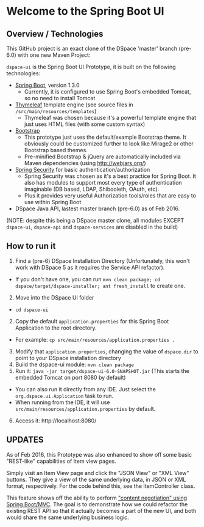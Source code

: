 # Welcome to the Spring Boot UI


## Overview / Technologies

This GitHub project is an exact clone of the DSpace 'master' branch (pre-6.0) with one new Maven Project:

`dspace-ui` is the Spring Boot UI Prototype, it is built on the following technologies:

* [Spring Boot](http://projects.spring.io/spring-boot/), version 1.3.0
  * Currently, it is configured to use Spring Boot's embedded Tomcat, so no need to install Tomcat
* [Thymeleaf](http://www.thymeleaf.org/) template engine (see source files in `/src/main/resources/templates`)
  * Thymeleaf was chosen because it's a powerful template engine that just uses HTML files (with some custom syntax)
* [Bootstrap](http://getbootstrap.com/)
  * This prototype just uses the default/example Bootstrap theme. It obviously could be customized further to look like Mirage2 or other Bootstrap based themes.
  * Pre-minified Bootstrap & jQuery are automatically included via Maven dependencies (using http://webjars.org/)
* [Spring Security](http://projects.spring.io/spring-security/) for basic authentication/authorization
  * Spring Security was chosen as it's a best practice for Spring Boot. It also has modules to support most every type of authentication imaginable (DB based, LDAP, Shibooleth, OAuth, etc).
  * Plus it provides very useful Authorization tools/roles that are easy to use within Spring Boot
* DSpace Java API, lastest master branch (pre-6.0) as of Feb 2016.

(NOTE: despite this being a DSpace master clone, all modules EXCEPT `dspace-ui`, `dspace-api` and `dspace-services` are disabled in the build)

## How to run it

1. Find a (pre-6) DSpace Installation Directory (Unfortunately, this won't work with DSpace 5 as it requires the Service API refactor).
  * If you don't have one, you can run `mvn clean package; cd dspace/target/dspace-installer; ant fresh_install` to create one.
2. Move into the DSpace UI folder
  * `cd dspace-ui`
2. Copy the default `application.properties` for this Spring Boot Application to the root directory. 
  * For example: `cp src/main/resources/application.properties .`
3. Modify that `application.properties`, changing the value of `dspace.dir` to point to your DSpace installation directory 
4. Build the dspace-ui module: `mvn clean package`
5. Run it: `java -jar target/dspace-ui-6.0-SNAPSHOT.jar` (This starts the embedded Tomcat on port 8080 by default)
  * You can also run it directly from any IDE. Just select the `org.dspace.ui.Application` task to run.
  * When running from the IDE, it will use `src/main/resources/application.properties` by default.
6. Access it: http://localhost:8080/


## UPDATES

As of Feb 2016, this Prototype was also enhanced to show off some basic "REST-like" capabilities of Item view pages.

Simply visit an Item View page and click the "JSON View" or "XML View" buttons. They give a view of the same underlying data, in JSON or XML format, respectively.
For the code behind this, see the ItemController class.

This feature shows off the ability to perform ["content negotiation" using Spring Boot/MVC](https://spring.io/blog/2013/05/11/content-negotiation-using-spring-mvc).
The goal is to demonstrate how we could refactor the existing REST API so that it actually becomes a part of the new UI, and both would share the same underlying business logic.
